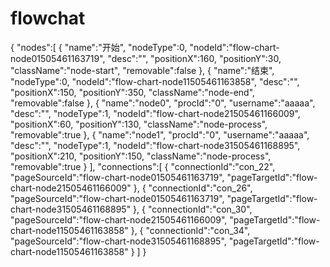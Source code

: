 # flowchat

{
    "nodes":[
        {
            "name":"开始",
            "nodeType":0,
            "nodeId":"flow-chart-node01505461163719",
            "desc":"",
            "positionX":160,
            "positionY":30,
            "className":"node-start",
            "removable":false
        },
        {
            "name":"结束",
            "nodeType":0,
            "nodeId":"flow-chart-node11505461163858",
            "desc":"",
            "positionX":150,
            "positionY":350,
            "className":"node-end",
            "removable":false
        },
        {
            "name":"node0",
            "procId":"0",
            "username":"aaaaa",
            "desc":"",
            "nodeType":1,
            "nodeId":"flow-chart-node21505461166009",
            "positionX":60,
            "positionY":130,
            "className":"node-process",
            "removable":true
        },
        {
            "name":"node1",
            "procId":"0",
            "username":"aaaaa",
            "desc":"",
            "nodeType":1,
            "nodeId":"flow-chart-node31505461168895",
            "positionX":210,
            "positionY":150,
            "className":"node-process",
            "removable":true
        }
    ],
    "connections":[
        {
            "connectionId":"con_22",
            "pageSourceId":"flow-chart-node01505461163719",
            "pageTargetId":"flow-chart-node21505461166009"
        },
        {
            "connectionId":"con_26",
            "pageSourceId":"flow-chart-node01505461163719",
            "pageTargetId":"flow-chart-node31505461168895"
        },
        {
            "connectionId":"con_30",
            "pageSourceId":"flow-chart-node21505461166009",
            "pageTargetId":"flow-chart-node11505461163858"
        },
        {
            "connectionId":"con_34",
            "pageSourceId":"flow-chart-node31505461168895",
            "pageTargetId":"flow-chart-node11505461163858"
        }
    ]
}
